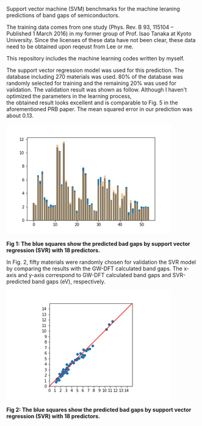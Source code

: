 Support vector machine (SVM) benchmarks for the machine leraning predictions of
band gaps of semiconductors.

The training data comes from one study
(Phys. Rev. B 93, 115104 – Published 1 March 2016)
in my former group of Prof. Isao Tanaka at Kyoto University. Since the
licenses of these data have not been clear, these data need to be
obtained upon reqeust from Lee or me.

This repository includes the machine learning codes written by myself.

The support vector regression model was used for this prediction. 
The database including 270 materials was used. 80% of the database 
was randomly selected for training and the remaining 20% was used for validation. 
The validation result was shown as follow. 
Although I haven't optimized the parameters in the learning process,  
the obtained result looks excellent and is comparable to Fig. 5 in the aforementioned
PRB paper. The mean squared error in our prediction was about 0.13.

![Fig 1](./Fig1.jpg)

**Fig 1: The blue squares show the predicted bad gaps by support vector regression
(SVR) with 18 predictors.**



In Fig. 2,  fifty materials were randomly chosen for validation the SVR model
by comparing the results with the GW-DFT calculated band gaps. 
The x-axis and y-axis correspond to GW-DFT calculated band gaps and SVR-predicted band gaps (eV), respectively.


![Fig 2](./Fig2.png)

**Fig 2: The blue squares show the predicted bad gaps by support vector regression
(SVR) with 18 predictors.**


